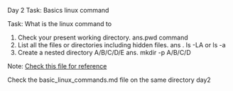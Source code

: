 Day 2 Task: Basics linux command

Task: What is the linux command to 
1. Check your present working directory.
   ans.pwd command 
3. List all the files or directories including hidden files.
   ans . ls -LA
   or ls -a
5. Create a nested directory A/B/C/D/E
   ans. mkdir -p A/B/C/D

Note: [Check this file for reference](basic_linux_commands.md)

Check the basic_linux_commands.md file on the same directory day2
